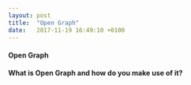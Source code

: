 ```yaml
---
layout: post
title:  "Open Graph"
date:   2017-11-19 16:49:10 +0100
---
```

<h4>Open Graph</h4>
<p><b>What is Open Graph and how do you make use of it?</b></p>
<p></p>